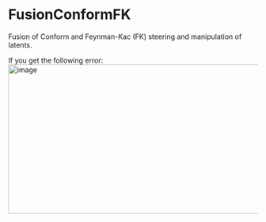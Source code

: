 # FusionConformFK
Fusion of Conform and Feynman-Kac (FK) steering and manipulation of latents.

If you get the following error:
<img width="975" height="301" alt="image" src="https://github.com/user-attachments/assets/cf319ce2-7e76-495d-bc9e-97c8a2ca1ac1" />
